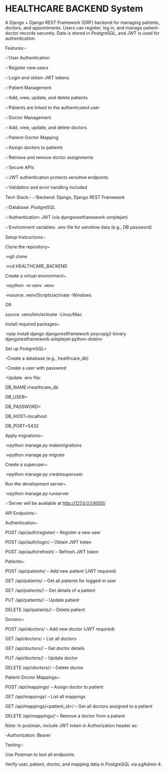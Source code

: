 # HEALTHCARE BACKEND System

A Django + Django REST Framework (DRF) backend for managing patients, doctors, and appointments. Users can register, log in, and manage patient-doctor records securely. Data is stored in PostgreSQL, and JWT is used for authentication.

Features:-

✅User Authentication

✅Register new users

✅Login and obtain JWT tokens

✅Patient Management

✅Add, view, update, and delete patients

✅Patients are linked to the authenticated user

✅Doctor Management

✅Add, view, update, and delete doctors

✅Patient-Doctor Mapping

✅Assign doctors to patients

✅Retrieve and remove doctor assignments

✅Secure APIs

✅JWT authentication protects sensitive endpoints

✅Validation and error handling included

Tech Stack:-
✅Backend: Django, Django REST Framework

✅Database: PostgreSQL

✅Authentication: JWT (via djangorestframework-simplejwt)

✅Environment variables: .env file for sensitive data (e.g., DB password)

Setup Instructions:-

Clone the repository~

->git clone <your-github-repo-link>

->cd HEALTHCARE_BACKEND

Create a virtual environment~

->python -m venv .venv

->source .venv/Scripts/activate    -Windows

 OR
 
source .venv/bin/activate         -Linux/Mac

Install required packages~

->pip install django djangorestframework psycopg2-binary djangorestframework-simplejwt python-dotenv

Set up PostgreSQL~

-Create a database (e.g., healthcare_db)

-Create a user with password

-Update .env file:

DB_NAME=healthcare_db

DB_USER=<your-db-username>

DB_PASSWORD=<your-db-password>

DB_HOST=localhost

DB_PORT=5432

Apply migrations~

->python manage.py makemigrations

->python manage.py migrate

Create a superuser~

->python manage.py createsuperuser

Run the development server~

->python manage.py runserver

✅Server will be available at http://127.0.0.1:8000/

API Endpoints:-

Authentication~

POST /api/auth/register/   – Register a new user

POST /api/auth/login/      – Obtain JWT token

POST /api/auth/refresh/    – Refresh JWT token

Patients~

POST /api/patients/        – Add new patient (JWT required)

GET /api/patients/         – Get all patients for logged-in user

GET /api/patients/<id>/    – Get details of a patient

PUT /api/patients/<id>/    – Update patient

DELETE /api/patients/<id>/ – Delete patient

Doctors~

POST /api/doctors/         – Add new doctor (JWT required)

GET /api/doctors/          – List all doctors

GET /api/doctors/<id>/     – Get doctor details

PUT /api/doctors/<id>/     – Update doctor

DELETE /api/doctors/<id>/  – Delete doctor

Patient-Doctor Mappings~

POST /api/mappings/                – Assign doctor to patient

GET /api/mappings/                 – List all mappings

GET /api/mappings/<patient_id>/    – Get all doctors assigned to a patient

DELETE /api/mappings/<id>/         – Remove a doctor from a patient

Note: In postman, include JWT token in Authorization header as:

-Authorization: Bearer <your-access-token> 

Testing:-

Use Postman to test all endpoints.

Verify user, patient, doctor, and mapping data in PostgreSQL via pgAdmin 4.
